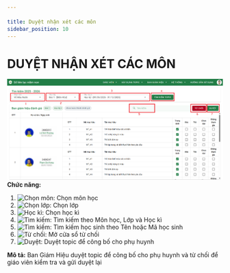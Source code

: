 ```yaml
---

title: Duyệt nhận xét các môn
sidebar_position: 10
---
```


# DUYỆT NHẬN XÉT CÁC MÔN

![DUYỆT NHẬN XÉT CÁC MÔN](/img/ban-giam-hieu/duyen-nhan-xet-cac-mon/duyet-nhan-xet-cac-mon.png)
__Chức năng:__  
1. <img src="/docs-kqht/img/ban-giam-hieu/duyen-nhan-xet-cac-mon/chon-mon.png" alt="Chọn môn" width="160" />: Chọn môn học
2. <img src="/docs-kqht/img/chung/chon-lop.png" alt="Chọn lớp" width="170" />: Chọn lớp
3. <img src="/docs-kqht/img/ban-giam-hieu/duyen-nhan-xet-cac-mon/chon-hoc-ki.png" alt="Học kì" width="350" />: Chọn học kì
4. <img src="/docs-kqht/img/ban-giam-hieu/duyen-nhan-xet-cac-mon/tim-kiem-topic.png" alt="Tìm kiếm" width="110" />: Tìm kiếm theo Môn học, Lớp và Học kì
5. <img src="/docs-kqht/img/chung/tim-kiem.png" alt="Tìm kiếm" width="150" />: Tìm kiếm học sinh theo Tên hoặc Mã học sinh
6. <img src="/docs-kqht/img/chung/tu-choi.png" alt="Từ chối" width="80" />: Mở cửa sổ từ chối
7. <img src="/docs-kqht/img/chung/duyet.png" alt="Duyệt" width="70" />: Duyệt topic để công bố cho phụ huynh   

__Mô tả:__ Ban Giám Hiệu duyệt topic để công bố cho phụ huynh và từ chối để giáo viên 
kiểm tra và gửi duyệt lại 


